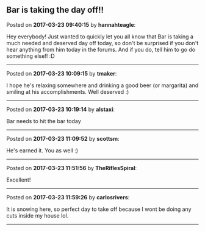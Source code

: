 ## Bar is taking the day off!!
Posted on **2017-03-23 09:40:15** by **hannahteagle**:

Hey everybody! Just wanted to quickly let you all know that Bar is taking a much needed and deserved day off today, so don't be surprised if you don't hear anything from him today in the forums. And if you do, tell him to go do something else!! :D

---

Posted on **2017-03-23 10:09:15** by **tmaker**:

I hope he's relaxing somewhere and drinking a good beer (or margarita) and smiling at his accomplishments.  Well deserved :)

---

Posted on **2017-03-23 10:19:14** by **alstaxi**:

Bar needs to hit the bar today

---

Posted on **2017-03-23 11:09:52** by **scottsm**:

He's earned it. You as well :)

---

Posted on **2017-03-23 11:51:56** by **TheRiflesSpiral**:

Excellent!

---

Posted on **2017-03-23 11:59:26** by **carlosrivers**:

It is snowing here, so perfect day to take off because I wont be doing any cuts inside my house lol.

---

